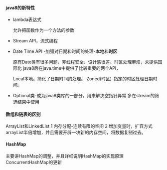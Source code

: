 #### java8的新特性

- lambda表达式

    允许把函数作为一个方法的参数

- Stream API，流式编程

- Date Time API -加强对日期和时间的处理-**本地**和**时区**

    原有Date类有很多问题，非线程安全、设计感很差、时区处理麻烦，未提供国际化
    java8后在java.time中提供了比较重要的两个API，

    Local本地。简化了日期时间的处理。
    Zoned(时区)-指定的时区处理日期时间。

- Optional类-成为java8类库的一部分，用来解决空指针异常
    多在stream的筛选结果中使用

#### 数组和链表的区别

ArrayList和LinkedList
1 内存分配-连续有限的空间
2 增加变量时，扩容方式
	arrayList半倍增加，并且需要开辟一块新的内存空间，将数据复制过去。

#### HashMap

主要讲HashMap的调整，并且详细说明HashMap的实现原理
ConcurrentHashMap的更新